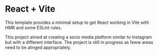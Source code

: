 # React + Vite

This template provides a minimal setup to get React working in Vite with HMR and some ESLint rules.

This project aimed at creating a socio media platform similar to Instagram but with a different interface. The project is still in progress as feww areas need to be alinged appropriately.

